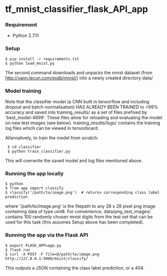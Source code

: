 # tf_mnist_classifier_flask_API_app


###  Requirement ###

- Python 2.7.11


### Setup ###

    $ pip install -r requirements.txt
    $ python load_mnist.py

The second command downloads and unpacks the mnist dataset (from  http://yann.lecun.com/exdb/mnist/) into a newly created directory data/

### Model training ###

Note that the classifier model (a CNN built in tensorflow and including dropout and batch-normalisation) HAS ALREADY BEEN TRAINED to >99% accuracy and saved into training_results/ as a set of files prefixed by 'best_model-4699'. These files allow for reloading and evaluating the model on new test images (see below). training_results/logs/ contains the training log files which can be viewed in tensorboard.

Alternatively, to train the model from scratch:

     $ cd classifier
     $ python train_classifier.py
     
This will overwrite the saved model and log files mentioned above.


### Running the app locally ###
    
    $ python
    $ from app import classify
    $ classify('/path/to/image.png')  # returns corresponding class label prediction

where '/path/to/image.png' is the filepath to any 28 x 28 pixel png image containing data of type uint8. For convenience, data/png_test_images/ contains 100 randomly chosen mnist digits from the test set that can be used for this task (this assumes Setup above has been completed).

### Running the app via the Flask API ###

    $ export FLASK_APP=app.py
    $ flask run
    $ curl -X POST -F file=@/path/to/image.png http://127.0.0.1:5000/mnist/classify/

This outputs a JSON containing the class label prediction, or a 404.






